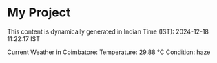 # My Project

This content is dynamically generated in Indian Time (IST): 2024-12-18 11:22:17 IST


Current Weather in Coimbatore:
Temperature: 29.88 °C
Condition: haze
